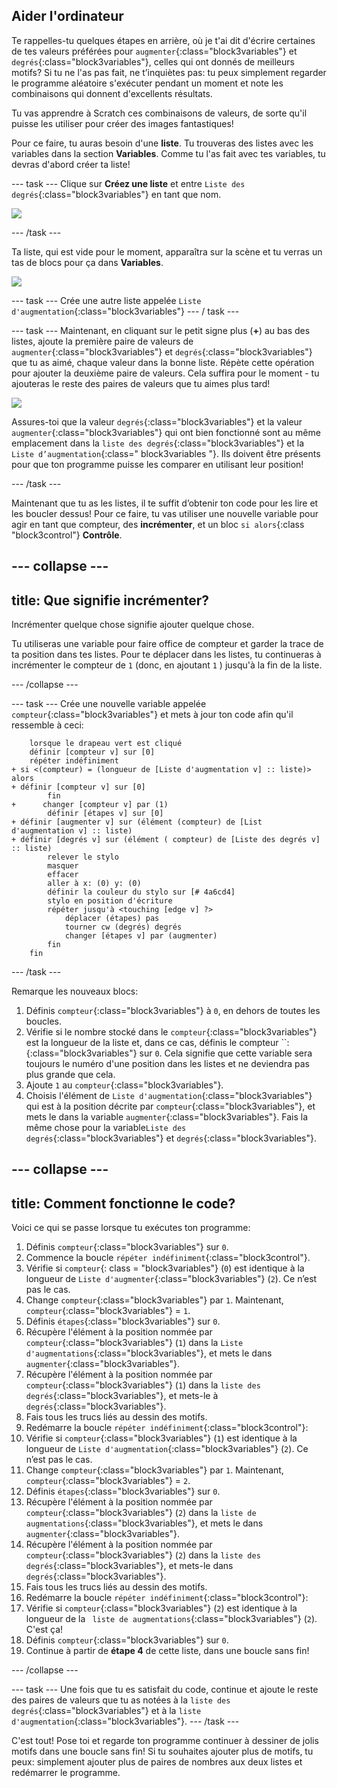 ## Aider l'ordinateur

Te rappelles-tu quelques étapes en arrière, où je t'ai dit d'écrire certaines de tes valeurs préférées pour `augmenter`{:class="block3variables"} et `degrés`{:class="block3variables"}, celles qui ont donnés de meilleurs motifs? Si tu ne l'as pas fait, ne t’inquiètes pas: tu peux simplement regarder le programme aléatoire s'exécuter pendant un moment et note les combinaisons qui donnent d'excellents résultats.

Tu vas apprendre à Scratch ces combinaisons de valeurs, de sorte qu'il puisse les utiliser pour créer des images fantastiques!

Pour ce faire, tu auras besoin d'une **liste**. Tu trouveras des listes avec les variables dans la section **Variables**. Comme tu l'as fait avec tes variables, tu devras d'abord créer ta liste!

\--- task \--- Clique sur **Créez une liste** et entre `Liste des degrés`{:class="block3variables"} en tant que nom.

![](images/makeAList.png)

\--- /task \---

Ta liste, qui est vide pour le moment, apparaîtra sur la scène et tu verras un tas de blocs pour ça dans **Variables**.

![](images/listBlocks.png)

\--- task \--- Crée une autre liste appelée `Liste d'augmentation`{:class="block3variables"} \--- / task \---

\--- task \--- Maintenant, en cliquant sur le petit signe plus (**+**) au bas des listes, ajoute la première paire de valeurs de `augmenter`{:class="block3variables"} et `degrés`{:class="block3variables"} que tu as aimé, chaque valeur dans la bonne liste. Répète cette opération pour ajouter la deuxième paire de valeurs. Cela suffira pour le moment - tu ajouteras le reste des paires de valeurs que tu aimes plus tard!

![](images/helping2.png)

Assures-toi que la valeur `degrés`{:class="block3variables"} et la valeur `augmenter`{:class="block3variables"} qui ont bien fonctionné sont au même emplacement dans la `liste des degrés`{:class="block3variables"} et la `Liste d’augmentation`{:class=" block3variables "}. Ils doivent être présents pour que ton programme puisse les comparer en utilisant leur position!

\--- /task \---

Maintenant que tu as les listes, il te suffit d’obtenir ton code pour les lire et les boucler dessus! Pour ce faire, tu vas utiliser une nouvelle variable pour agir en tant que compteur, des **incrémenter**, et un bloc `si alors`{:class "block3control"} **Contrôle**.

## \--- collapse \---

## title: Que signifie incrémenter?

Incrémenter quelque chose signifie ajouter quelque chose.

Tu utiliseras une variable pour faire office de compteur et garder la trace de ta position dans tes listes. Pour te déplacer dans les listes, tu continueras à incrémenter le compteur de `1` (donc, en ajoutant `1` ) jusqu'à la fin de la liste.

\--- /collapse \---

\--- task \--- Crée une nouvelle variable appelée `compteur`{:class="block3variables"} et mets à jour ton code afin qu'il ressemble à ceci:

```blocks3
    lorsque le drapeau vert est cliqué 
    définir [compteur v] sur [0]
    répéter indéfiniment 
+ si <(compteur) = (longueur de [Liste d'augmentation v] :: liste)> alors
+ définir [compteur v] sur [0]
        fin
+      changer [compteur v] par (1)
        définir [étapes v] sur [0]
+ définir [augmenter v] sur (élément (compteur) de [List d'augmentation v] :: liste)
+ définir [degrés v] sur (élément ( compteur) de [Liste des degrés v] :: liste)
        relever le stylo 
        masquer
        effacer
        aller à x: (0) y: (0)
        définir la couleur du stylo sur [# 4a6cd4]
        stylo en position d'écriture
        répéter jusqu'à <touching [edge v] ?> 
            déplacer (étapes) pas
            tourner cw (degrés) degrés
            changer [étapes v] par (augmenter)
        fin
    fin
```

\--- /task \---

Remarque les nouveaux blocs:

1. Définis `compteur`{:class="block3variables"} à `0`, en dehors de toutes les boucles.
2. Vérifie si le nombre stocké dans le `compteur`{:class="block3variables"} est la longueur de la liste et, dans ce cas, définis le compteur ``: {:class="block3variables"} sur `0`. Cela signifie que cette variable sera toujours le numéro d'une position dans les listes et ne deviendra pas plus grande que cela.
3. Ajoute `1` au `compteur`{:class="block3variables"}.
4. Choisis l'élément de `Liste d'augmentation`{:class="block3variables"} qui est à la position décrite par `compteur`{:class="block3variables"}, et mets le dans la variable `augmenter`{:class="block3variables"}. Fais la même chose pour la variable`Liste des degrés`{:class="block3variables"} et `degrés`{:class="block3variables"}.

## \--- collapse \---

## title: Comment fonctionne le code?

Voici ce qui se passe lorsque tu exécutes ton programme:

1. Définis `compteur`{:class="block3variables"} sur `0`.
2. Commence la boucle `répéter indéfiniment`{:class="block3control"}.
3. Vérifie si `compteur`{: class = "block3variables"} (`0`) est identique à la longueur de `Liste d'augmenter`{:class="block3variables"} (`2`). Ce n’est pas le cas.
4. Change `compteur`{:class="block3variables"} par `1`. Maintenant, `compteur`{:class="block3variables"} = `1`.
5. Définis `étapes`{:class="block3variables"} sur `0`.
6. Récupère l'élément à la position nommée par `compteur`{:class="block3variables"} (`1`) dans la `Liste d'augmentations`{:class="block3variables"}, et mets le dans `augmenter`{:class="block3variables"}.
7. Récupère l'élément à la position nommée par `compteur`{:class="block3variables"} (`1`) dans la `liste des degrés`{:class="block3variables"}, et mets-le à `degrés`{:class="block3variables"}.
8. Fais tous les trucs liés au dessin des motifs.
9. Redémarre la boucle `répéter indéfiniment`{:class="block3control"}:
10. Vérifie si `compteur`{:class="block3variables"} (`1`) est identique à la longueur de `Liste d'augmentation`{:class="block3variables"} (`2`). Ce n’est pas le cas.
11. Change `compteur`{:class="block3variables"} par `1`. Maintenant, `compteur`{:class="block3variables"} = `2`.
12. Définis `étapes`{:class="block3variables"} sur `0`.
13. Récupère l'élément à la position nommée par `compteur`{:class="block3variables"} (`2`) dans la `liste de augmentations`{:class="block3variables"}, et mets le dans `augmenter`{:class="block3variables"}.
14. Récupère l'élément à la position nommée par `compteur`{:class="block3variables"} (`2`) dans la `liste des degrés`{:class="block3variables"}, et mets-le dans `degrés`{:class="block3variables"}.
15. Fais tous les trucs liés au dessin des motifs.
16. Redémarre la boucle `répéter indéfiniment`{:class="block3control"}:
17. Vérifie si `compteur`{:class="block3variables"} (`2`) est identique à la longueur de la ` liste de augmentations`{:class="block3variables"} (`2`). C'est ça!
18. Définis `compteur`{:class="block3variables"} sur `0`.
19. Continue à partir de **étape 4** de cette liste, dans une boucle sans fin!

\--- /collapse \---

\--- task \--- Une fois que tu es satisfait du code, continue et ajoute le reste des paires de valeurs que tu as notées à la `liste des degrés`{:class="block3variables"} et à la `liste d'augmentation`{:class="block3variables"}. \--- /task \---

C'est tout! Pose toi et regarde ton programme continuer à dessiner de jolis motifs dans une boucle sans fin! Si tu souhaites ajouter plus de motifs, tu peux: simplement ajouter plus de paires de nombres aux deux listes et redémarrer le programme.